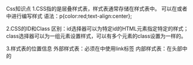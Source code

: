 Css知识点
1.CSS指的是层叠样式表，样式表通常存储在样式表中。
可以在<head>或者<body>中进行编写样式
语法：p{color:red;text-align:center};

2.CSS的ID和Class
区别：id选择器可以为特定id的HTML元素指定特定的样式；class选择器可以为一组元素设置样式，可以有多个元素的class设置为一样的。

3.样式表的位置信息
	外部样式表：必须在<head>中使用link标签
	内部样式表：在头部中的<style>中进行编写样式
	内联样式：标签内编写样式 <p style="color:red;margin-left:20px">段落</p>
样式的优先级：
	内联样式>外部样式>浏览器默认样式
优先级顺序：
	通用选择器(*)	元素(类型)选择器	类选择器(.)		属性选择器		伪类	ID选择器	内联样式	important规则除外
	内联样式1000	ID选择器100		class类选择器10		HTML标签选择器1
	
4.Css背景
	background-color	
	background-image	
	background-repeat:水平或垂直方向铺平。		background-repeat：repeat-x;
	background-attachment:背景图像是否固定或者随着页面的其余部分滚动。		background-attachment：fixed；固定的
	background-position：改变图像在背景中的位置 center-top

5.Css文本属性
	（1）Css文本格式
		①文本对齐方式
			text-align：center；
		②文本修饰：设置或删除文本的装饰
			text-decoration：none；	（overline/line-through/underline）

	（2）文本转换
		是用来指定在一个文本中的大写或者小写字母。全部大写、全部小写、首字母大写 
		text-tranform：uppercase；	lowercase/capitalize

	（3）文本缩进
		text-indent：50px；
		
	（4）文本颜色：color
	（5）文本方向：direction
	（6）字符间距：letter-height
	（7）设置文本阴影：text-shadow
	（8）控制元素中的字母：text-transform
	（9）文本垂直对齐：vertical-align
	（10）字间距：word-spacing
	（11）设置行高：line-height
	（12）设置元素中空白的处理方式：white-space
	（13）禁用元素内的文字环绕：white-space：nowrap
	letter与word区别：
	单词之间的间距用word，字母与字母之间的间距用letter

10.Css文本字型
	字体系列：Font-Family："宋体"
	字体样式：Font-style：normal；		italic/oblique
	字体大小：Font-size：40px；		（16px=1em）
	设置字体加粗：Font-Wight：normal;	(lighter/bold/)
	设置字体的转变：Font-variant：normal;	(small-caps)
	
11.Css链接
	链接状态：
	（1）a:link			正常，未访问的链接
	（2）a:visited		用户已访问的链接
	（3）a:hover		当用户鼠标放在链接上时
	（4）a:active		链接被点击的那一刻
	a:link{color:red;}		a:link{background-color:red;}
	注意：hover必须在link和visited之后，active必须在hover之后
	
12.Css列表
	列表样式的类型list-style-type：circle；	（square、upper-roman、lower-alpha）
	列表项标记的图像：list-style-image：url（‘a.jpg’）;
	Css列表属性：
		list-style；简写属性
		list-style-image；将图像设置为列表项标志
		list-style-position：设置列表项中列表项标志的位置
		list-style-type；设置列表项标志的类型

13.Css表格
	指定Css表格边框，使用border属性
		border:1px	solid	red;
	折叠边框：border-collapse：collapse；
	caption：定义表格的标题
		caption {caption-side:bottom;}
	
14.Css盒子模型
	margin：外边距
		定义元素周围的空间，没有背景颜色，完全透明。可以用负值。
	border:边框
	padding：内边距填充
		p.padding{padding-left:2cm;}
	content：内容，显示文本和图片
	总元素的宽度：宽度+左填充+右填充+左边框+右边框+左边距+右边距
	
15.边框属性 
	border-style：none；默认无边框	（dotted-点线边框	dashed-虚线边框	 solid-实现边框	
	double-定义两个边框	 groove-定义3d沟槽边框	ridge-定义3d脊边框	inset-3d嵌入边框  outset-3d突出边框）
	border-weight：5px；	边框宽度
	border-color：red；		边框颜色
	border-top：dotted；	单独设置各边	（top、bottom、left、right）

16.Css轮廓
	outline
	outline-color	设置轮廓的颜色
	outline-style	设置轮廓的样式
	outline-width	设置轮廓的宽度
	例子：outline：green dotted thick；

17.嵌套选择器
	p{}:为所有p元素指定一个样式
	.marked{}:为所有class=“marked“元素内的p元素指定一个样式
	.marked p{}:为所有class=“marked”元素内的p元素指定一个样式
	p.marked{}:为所有class=“marked”的p元素指定样式

18.Css的Display(显示)和visibility(可见性)
	display属性设置一个元素应该如何显示 
	visibility属性设置一个元素应可见还是隐藏
	display：none；可以隐藏某个元素，且隐藏的元素不会占用任何空间。
	visibility：hidden；可以隐藏某个元素，但隐藏的元素仍然占用与未隐藏之前一样的空间。
	
19.Css的Position定位
	共5个
	①static：默认值，没有定位。
	②relative：相对定位元素的定位是相对其正常位置。
	③fixed：元素的位置相对于浏览器窗口是固定位置。不占据位置空间。
	④absolute：绝对定位的元素相对于最近的已定位父元素，如果元素没有已定位的父元素，那么它的位置相对于<html>
	⑤sticky：粘性定位，基于用户的滚动位置来定位 
	重叠的元素：Z-index属性指定可一个元素的堆叠顺序。(哪个元素应该放在前面或者后面)
	
	如何设置元素的外形：img{position:absolute;clip:rect(0px,60px,200px,0px)} 
	overflow：属性规定内容溢出元素框时发生的事情。


20.如何改变光标
	<span style="cursor:auto">auto</span><br>
	(crosshair/default/e-resize/help/move/n-relize/nw-relize/pointer/progress/se-resize/sw-resize/text/w-resize/wait)

21.Css浮动(float)
	会使元素向左或向右移动，其周围的元素也会重新排列，往往用于图像，但在布局时一样非常有用。
	清除浮动：clear；
	
22.Css布局（水平&垂直对齐）
	元素居中对齐：如果没有设置width属性，居中将不起作用。
	
	
23.Css组合选择符
	后代选择器(以空格分隔)
	子元素选择器(以大于号分隔）(>)
	相邻兄弟选择器（以加号分隔）<+>
	普通兄弟选择器（以破折号分隔）<~>

24.Css伪类
	CSS伪类是用来添加一些选择器的特殊效果。
	语法：
		伪类的语法：
			selector:pseudo-class {property:value;}
		CSS类也可以使用伪类：
			selector.class:pseudo-class {property:value;}
		伪类可以与 CSS 类配合使用：
			a.red:visited {color:#FF0000;} <a class="red" href="css-syntax.html">CSS 语法</a> 	如果在上面的例子的链接已被访问，它会显示为红色。
	Css伪元素
		:first-line（向文本的首行设置特殊样式）
		:first-letter(向文本的首字母设置特殊样式)
	
	伪元素和Css结合
	p.article:first-letter{color:#ff0;}
	<p class="article">文章段落</p>
	
	:before(伪元素在元素的内容前面插入新内容)
		h1:before{content:url(a.jpg);}
	:after(在每个p元素之后插入数据)

25.Css导航栏
	垂直导航栏：
		激活/当前导航条实例：在点击了选项后,我们可以添加“active”类来标准哪个选项被选中。
	水平导航栏：
		使用内联和浮动。
			
